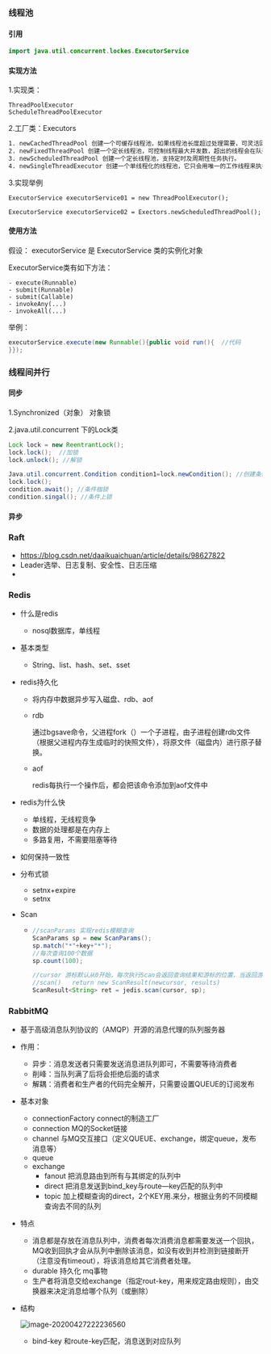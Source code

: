 ### 线程池

#### 引用

~~~ java
import java.util.concurrent.lockes.ExecutorService
~~~

#### 实现方法

1.实现类：

    ThreadPoolExecutor
    ScheduleThreadPoolExecutor
2.工厂类：Executors

~~~ txt
1. newCachedThreadPool 创建一个可缓存线程池，如果线程池长度超过处理需要，可灵活回收空闲线程，若无可回收，则新建线程。
2. newFixedThreadPool 创建一个定长线程池，可控制线程最大并发数，超出的线程会在队列中等待。
3. newScheduledThreadPool 创建一个定长线程池，支持定时及周期性任务执行。
4. newSingleThreadExecutor 创建一个单线程化的线程池，它只会用唯一的工作线程来执行任务，保证所有任务按照指定顺序(FIFO, LIFO, 优先级)执行。
~~~

3.实现举例

~~~
ExecutorService executorService01 = new ThreadPoolExecutor();

ExecutorService executorService02 = Exectors.newScheduledThreadPool();
~~~

#### 使用方法

  假设： executorService 是 ExecutorService 类的实例化对象

ExecutorService类有如下方法：

~~~
- execute(Runnable)  
- submit(Runnable)
- submit(Callable)
- invokeAny(...)
- invokeAll(...)
~~~

举例：

~~~java
executorService.execute(new Runnable(){public void run(){  //代码 
}});
~~~





### 线程间并行

#### 同步

1.Synchronized（对象）  对象锁

2.java.util.concurrent 下的Lock类

  ~~~java
Lock lock = new ReentrantLock();
lock.lock();  //加锁
lock.unlock(); //解锁

Java.util.concurrent.Condition condition1=lock.newCondition(); //创建条件锁
lock.lock();
condition.await(); //条件枷锁
condition.singal(); //条件上锁
  ~~~

#### 异步

 



### Raft

- https://blog.csdn.net/daaikuaichuan/article/details/98627822
- Leader选举、日志复制、安全性、日志压缩
- 

### Redis

- 什么是redis

  - nosql数据库，单线程

- 基本类型

  - String、list、hash、set、sset

- redis持久化

  - 将内存中数据异步写入磁盘、rdb、aof

  - rdb

    通过bgsave命令，父进程fork（）一个子进程，由子进程创建rdb文件（根据父进程内存生成临时的快照文件），将原文件（磁盘内）进行原子替换。

  - aof

    redis每执行一个操作后，都会把该命令添加到aof文件中

- redis为什么快

  - 单线程，无线程竞争
  - 数据的处理都是在内存上
  - 多路复用，不需要阻塞等待

- 如何保持一致性

- 分布式锁

  - setnx+expire
  - setnx

- Scan

  - ```java
    //scanParams 实现redis模糊查询
    ScanParams sp = new ScanParams();
    sp.match("*"+key+"*");
    //每次查询100个数据
    sp.count(100);
    
    //cursor 游标默认从0开始，每次执行Scan会返回查询结果和游标的位置，当返回游标为0才代表查询结束
    //scan()   return new ScanResult(newcursor, results)
    ScanResult<String> ret = jedis.scan(cursor, sp);
    ```



### RabbitMQ

- 基于高级消息队列协议的（AMQP）开源的消息代理的队列服务器

- 作用：

  - 异步：消息发送者只需要发送消息进队列即可，不需要等待消费者
  - 削峰：当队列满了后将会拒绝后面的请求
  - 解耦：消费者和生产者的代码完全解开，只需要设置QUEUE的订阅发布

- 基本对象

  - connectionFactory  connect的制造工厂
  - connection    MQ的Socket链接
  - channel    与MQ交互接口（定义QUEUE、exchange，绑定queue，发布消息等）
  - queue
  - exchange
    - fanout 把消息路由到所有与其绑定的队列中
    - direct  把消息发送到bind_key与route—key匹配的队列中
    - topic    加上模糊查询的direct，2个KEY用.来分，根据业务的不同模糊查询去不同的队列

- 特点

  - 消息都是存放在消息队列中，消费者每次消费消息都需要发送一个回执，MQ收到回执才会从队列中删除该消息，如没有收到并检测到链接断开（注意没有timeout），将该消息给其它消费者处理。
  - durable 持久化  mq事物
  - 生产者将消息交给exchange（指定rout-key，用来规定路由规则），由交换器来决定消息给哪个队列（或删除）

- 结构

  ![image-20200427222236560](C:\Users\jinxin\AppData\Roaming\Typora\typora-user-images\image-20200427222236560.png)

  - bind-key 和route-key匹配，消息送到对应队列

